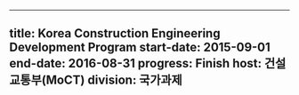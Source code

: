 
---
title: Korea Construction Engineering Development Program
start-date: 2015-09-01
end-date: 2016-08-31
progress: Finish
host: 건설교통부(MoCT)
division: 국가과제
---
